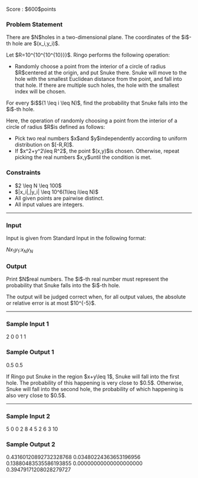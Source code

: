 
<div>

<span>

<span>

<p>
Score : $600$points
</p>

<div>

<section>

### **Problem Statement**

<p>
There are $N$holes in a two-dimensional plane. The coordinates of the $i$-th hole are $(x_i,y_i)$.
</p>

<p>
Let $R=10^{10^{10^{10}}}$. Ringo performs the following operation:
</p>

<ul>

<li>
Randomly choose a point from the interior of a circle of radius $R$centered at the origin, and put Snuke there. Snuke will move to the hole with the smallest Euclidean distance from the point, and fall into that hole. If there are multiple such holes, the hole with the smallest index will be chosen.
</li>

</ul>

<p>
For every $i$$(1 \leq i \leq N)$, find the probability that Snuke falls into the $i$-th hole.
</p>

<p>
Here, the operation of randomly choosing a point from the interior of a circle of radius $R$is defined as follows:
</p>

<ul>

<li>
Pick two real numbers $x$and $y$independently according to uniform distribution on $[-R,R]$.
</li>

<li>
If $x^2+y^2\leq R^2$, the point $(x,y)$is chosen. Otherwise, repeat picking the real numbers $x,y$until the condition is met.
</li>

</ul>

</section>

</div>

<div>

<section>

### **Constraints**

<ul>

<li>
$2 \leq N \leq 100$
</li>

<li>
$|x_i|,|y_i| \leq 10^6(1\leq i\leq N)$
</li>

<li>
All given points are pairwise distinct.
</li>

<li>
All input values are integers.
</li>

</ul>

</section>

</div>

---

<div>

<div>

<section>

### **Input**

<p>
Input is given from Standard Input in the following format:
</p>

<div>

$N$$x_1$$y_1$$:$$x_N$$y_N$
</div>

</section>

</div>

<div>

<section>

### **Output**

<p>
Print $N$real numbers. The $i$-th real number must represent the probability that Snuke falls into the $i$-th hole.
</p>

<p>
The output will be judged correct when, for all output values, the absolute or relative error is at most $10^{-5}$.
</p>

</section>

</div>

</div>

---

<div>

<section>

### **Sample Input 1**

<div>

2
0 0
1 1

</div>

</section>

</div>

<div>

<section>

### **Sample Output 1**

<div>

0.5
0.5

</div>

<p>
If Ringo put Snuke in the region $x+y\leq 1$, Snuke will fall into the first hole. The probability of this happening is very close to $0.5$.
Otherwise, Snuke will fall into the second hole, the probability of which happening is also very close to $0.5$.
</p>

</section>

</div>

---

<div>

<section>

### **Sample Input 2**

<div>

5
0 0
2 8
4 5
2 6
3 10

</div>

</section>

</div>

<div>

<section>

### **Sample Output 2**

<div>

0.43160120892732328768
0.03480224363653196956
0.13880483535586193855
0.00000000000000000000
0.39479171208028279727

</div>

</section>

</div>

</span>

</span>

</div>
